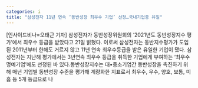 ```yaml
---
categories: i
title: "삼성전자 11년 연속 ‘동반성장 최우수 기업’ 선정…국내기업중 유일"
---
```

[인사이드비나=오태근 기자] 삼성전자가 동반성장위원회의 ‘2021년도 동반성장지수 평가’에서 최우수 등급을 받았다고 21일 밝혔다. 이로써 삼성전자는 동반지수평가가 도입된 2011년부터 한해도 거르지 않고 11년 연속 최우수등급을 받은 유일한 기업이 됐다. 삼성전자는 지난해 평가에서는 3년연속 최우수 등급을 취득한 기업에게 부여하는 ‘최우수 명예기업’에도 선정된 바 있다.동반성장지수는 대•중소기업간 동반성장을 촉진하기 위해 매년 기업별 동반성장 수준을 평가해 계량화한 지표로서 최우수, 우수, 양호, 보통, 미흡 등 5개 등급으로 나